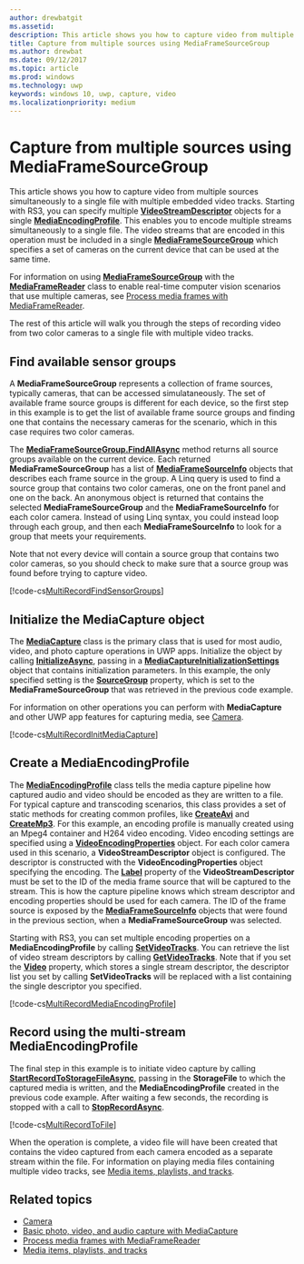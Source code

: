 ```yaml
---
author: drewbatgit
ms.assetid: 
description: This article shows you how to capture video from multiple sources simulataneously to a single file with multiple embedded video tracks.
title: Capture from multiple sources using MediaFrameSourceGroup
ms.author: drewbat
ms.date: 09/12/2017
ms.topic: article
ms.prod: windows
ms.technology: uwp
keywords: windows 10, uwp, capture, video
ms.localizationpriority: medium
---
```


# Capture from multiple sources using MediaFrameSourceGroup

This article shows you how to capture video from multiple sources simultaneously to a single file with multiple embedded video tracks. Starting with RS3, you can specify multiple **[VideoStreamDescriptor](https://docs.microsoft.com/uwp/api/windows.media.core.videostreamdescriptor)** objects for a single **[MediaEncodingProfile](https://docs.microsoft.com/uwp/api/windows.media.mediaproperties.mediaencodingprofile)**. This enables you to encode multiple streams simultaneously to a single file. The video streams that are encoded in this operation must be included in a single **[MediaFrameSourceGroup](https://docs.microsoft.com/uwp/api/windows.media.capture.frames.mediaframesourcegroup)** which specifies a set of cameras on the current device that can be used at the same time. 

For information on using **[MediaFrameSourceGroup](https://docs.microsoft.com/uwp/api/windows.media.capture.frames.mediaframesourcegroup)** with the **[MediaFrameReader](https://docs.microsoft.com/uwp/api/windows.media.capture.frames.mediaframereader)** class to enable real-time computer vision scenarios that use multiple cameras, see [Process media frames with MediaFrameReader](process-media-frames-with-mediaframereader.md).

The rest of this article will walk you through the steps of recording video from two color cameras to a single file with multiple video tracks.

## Find available sensor groups
A **MediaFrameSourceGroup** represents a collection of frame sources, typically cameras, that can be accessed simulataneously. The set of available frame source groups is different for each device, so the first step in this example is to get the list of available frame source groups and finding one that contains the necessary cameras for the scenario, which in this case requires two color cameras.

The **[MediaFrameSourceGroup.FindAllAsync](https://docs.microsoft.com/uwp/api/windows.media.capture.frames.mediaframesourcegroup#Windows_Media_Capture_Frames_MediaFrameSourceGroup_FindAllAsync)** method returns all source groups available on the current device. Each returned **MediaFrameSourceGroup** has a list of **[MediaFrameSourceInfo](https://docs.microsoft.com/uwp/api/windows.media.capture.frames.mediaframesourceinfo)** objects that describes each frame source in the group. A Linq query is used to find a source group that contains two color cameras, one on the front panel and one on the back. An anonymous object is returned that contains the selected **MediaFrameSourceGroup** and the **MediaFrameSourceInfo** for each color camera. Instead of using Linq syntax, you could instead loop through each group, and then each **MediaFrameSourceInfo** to look for a group that meets your requirements.

Note that not every device will contain a source group that contains two color cameras, so you should check to make sure that a source group was found before trying to capture video.

[!code-cs[MultiRecordFindSensorGroups](./code/SimpleCameraPreview_Win10/cs/MainPage.MultiRecord.xaml.cs#SnippetMultiRecordFindSensorGroups)]

## Initialize the MediaCapture object
The **[MediaCapture](https://docs.microsoft.com/uwp/api/windows.media.capture.mediacapture)** class is the primary class that is used for most audio, video, and photo capture operations in UWP apps. Initialize the object by calling **[InitializeAsync](https://docs.microsoft.com/uwp/api/windows.media.capture.mediacapture#Windows_Media_Capture_MediaCapture_InitializeAsync)**, passing in a **[MediaCaptureInitializationSettings](https://docs.microsoft.com/uwp/api/windows.media.capture.mediacaptureinitializationsettings)** object that contains initialization parameters. In this example, the only specified setting is the **[SourceGroup](https://docs.microsoft.com/uwp/api/windows.media.capture.mediacaptureinitializationsettings#Windows_Media_Capture_MediaCaptureInitializationSettings_SourceGroup)** property, which is set to the **MediaFrameSourceGroup** that was retrieved in the previous code example.

For information on other operations you can perform with **MediaCapture** and other UWP app features for capturing media, see [Camera](camera.md).

[!code-cs[MultiRecordInitMediaCapture](./code/SimpleCameraPreview_Win10/cs/MainPage.MultiRecord.xaml.cs#SnippetMultiRecordInitMediaCapture)]

## Create a MediaEncodingProfile
The **[MediaEncodingProfile](https://docs.microsoft.com/uwp/api/windows.media.mediaproperties.mediaencodingprofile)** class tells the media capture pipeline how captured audio and video should be encoded as they are written to a file. For typical capture and transcoding scenarios, this class provides a set of static methods for creating common profiles, like **[CreateAvi](https://docs.microsoft.com/uwp/api/windows.media.mediaproperties.mediaencodingprofile#Windows_Media_MediaProperties_MediaEncodingProfile_CreateAvi_Windows_Media_MediaProperties_VideoEncodingQuality_)** and **[CreateMp3](https://docs.microsoft.com/uwp/api/windows.media.mediaproperties.mediaencodingprofile#Windows_Media_MediaProperties_MediaEncodingProfile_CreateMp3_Windows_Media_MediaProperties_AudioEncodingQuality_)**. For this example, an encoding profile is manually created using an Mpeg4 container and H264 video encoding. Video encoding settings are specified using a **[VideoEncodingProperties](https://docs.microsoft.com/uwp/api/windows.media.mediaproperties.videoencodingproperties)** object. For each color camera used in this scenario, a **VideoStreamDescriptor** object is configured. The descriptor is constructed with the **VideoEncodingProperties** object specifying the encoding. The **[Label](https://docs.microsoft.com/uwp/api/windows.media.core.videostreamdescriptor#Windows_Media_Core_VideoStreamDescriptor_Label)** property of the **VideoStreamDescriptor** must be set to the ID of the media frame source that will be captured to the stream. This is how the capture pipeline knows which stream descriptor and encoding properties should be used for each camera. The ID of the frame source is exposed by the **[MediaFrameSourceInfo](https://docs.microsoft.com/uwp/api/windows.media.capture.frames.mediaframesourceinfo)** objects that were found in the previous section, when a **MediaFrameSourceGroup** was selected.


Starting with RS3, you can set multiple encoding properties on a **MediaEncodingProfile** by calling **[SetVideoTracks](https://docs.microsoft.com/uwp/api/windows.media.mediaproperties.mediaencodingprofile#Windows_Media_MediaProperties_MediaEncodingProfile_SetVideoTracks_Windows_Foundation_Collections_IIterable_Windows_Media_Core_VideoStreamDescriptor__)**. You can retrieve the list of video stream descriptors by calling **[GetVideoTracks](https://docs.microsoft.com/uwp/api/windows.media.mediaproperties.mediaencodingprofile#Windows_Media_MediaProperties_MediaEncodingProfile_GetVideoTracks)**. Note that if you set the **[Video](https://docs.microsoft.com/uwp/api/windows.media.mediaproperties.mediaencodingprofile#Windows_Media_MediaProperties_MediaEncodingProfile_Video)** property, which stores a single stream descriptor, the descriptor list you set by calling **SetVideoTracks** will be replaced with a list containing the single descriptor you specified.


[!code-cs[MultiRecordMediaEncodingProfile](./code/SimpleCameraPreview_Win10/cs/MainPage.MultiRecord.xaml.cs#SnippetMultiRecordMediaEncodingProfile)]

## Record using the multi-stream MediaEncodingProfile
The final step in this example is to initiate video capture by calling **[StartRecordToStorageFileAsync](https://docs.microsoft.com/uwp/api/windows.media.capture.mediacapture#Windows_Media_Capture_MediaCapture_StartRecordToStorageFileAsync_Windows_Media_MediaProperties_MediaEncodingProfile_Windows_Storage_IStorageFile_)**, passing in the **StorageFile** to which the captured media is written, and the **MediaEncodingProfile** created in the previous code example. After waiting a few seconds, the recording is stopped with a call to **[StopRecordAsync](https://docs.microsoft.com/uwp/api/windows.media.capture.mediacapture#Windows_Media_Capture_MediaCapture_StopRecordAsync)**.

[!code-cs[MultiRecordToFile](./code/SimpleCameraPreview_Win10/cs/MainPage.MultiRecord.xaml.cs#SnippetMultiRecordToFile)]

When the operation is complete, a video file will have been created that contains the video captured from each camera encoded as a separate stream within the file. For information on playing media files containing multiple video tracks, see [Media items, playlists, and tracks](media-playback-with-mediasource.md).

## Related topics

* [Camera](camera.md)
* [Basic photo, video, and audio capture with MediaCapture](basic-photo-video-and-audio-capture-with-MediaCapture.md)
* [Process media frames with MediaFrameReader](process-media-frames-with-mediaframereader.md)
* [Media items, playlists, and tracks](media-playback-with-mediasource.md)


 

 




